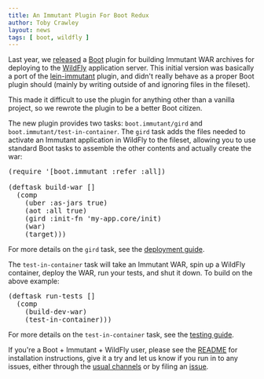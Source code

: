 ```yaml
---
title: An Immutant Plugin For Boot Redux
author: Toby Crawley
layout: news
tags: [ boot, wildfly ]
---
```


Last year, we [released] a [Boot] plugin for building Immutant WAR
archives for deploying to the [WildFly] application server. This
initial version was basically a port of the [lein-immutant] plugin,
and didn't really behave as a proper Boot plugin should (mainly by
writing outside of and ignoring files in the fileset).

This made it difficult to use the plugin for anything other than a
vanilla project, so we rewrote the plugin to be a better Boot citizen.

The new plugin provides two tasks: `boot.immutant/gird` and
`boot.immutant/test-in-container`. The `gird` task adds the files
needed to activate an Immutant application in WildFly to the fileset,
allowing you to use standard Boot tasks to assemble the other contents
and actually create the war:

<pre class="syntax clojure">(require '[boot.immutant :refer :all])

(deftask build-war []
  (comp
    (uber :as-jars true)
    (aot :all true)
    (gird :init-fn 'my-app.core/init)
    (war)
    (target)))
</pre>

For more details on the `gird` task, see the [deployment guide].

The `test-in-container` task will take an Immutant WAR, spin up a
WildFly container, deploy the WAR, run your tests, and shut it
down. To build on the above example:

<pre class="syntax clojure">(deftask run-tests []
  (comp
    (build-dev-war)
    (test-in-container)))
</pre>

For more details on the `test-in-container` task, see the
[testing guide].

If you're a Boot + Immutant + WildFly user, please see the [README]
for installation instructions, give it a try and let us know if you
run in to any issues, either through the [usual channels] or by filing
an [issue].

[released]: /news/2015/05/20/boot-immutant/
[Boot]: http://boot-clj.com/
[WildFly]: http://immutant.org/documentation/current/apidoc/guide-wildfly.html
[lein-immutant]: https://github.com/immutant/lein-immutant/
[boot-immutant]: https://github.com/immutant/boot-immutant/
[deployment guide]: https://github.com/immutant/boot-immutant/blob/master/resources/deployment-guide.md
[testing guide]: https://github.com/immutant/boot-immutant/blob/master/resources/testing-guide.md
[README]: https://github.com/immutant/boot-immutant#installation
[usual channels]: http://immutant.org/community/
[issue]: https://github.com/immutant/boot-immutant/

